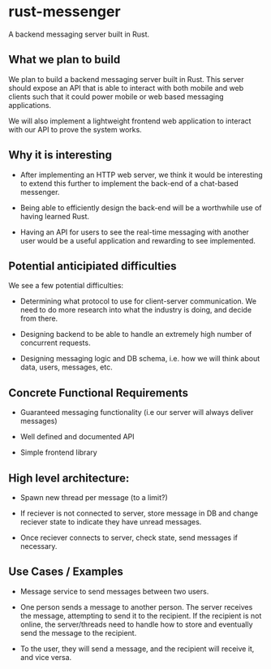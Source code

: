 # rust-messenger
A backend messaging server built in Rust.

## What we plan to build

We plan to build a backend messaging server built in Rust. This server should expose an API that is able to interact with both mobile and web clients such that it could power mobile or web based messaging applications. 

We will also implement a lightweight frontend web application to interact with our API to prove the system works.


## Why it is interesting 

* After implementing an HTTP web server, we think it would be interesting to extend this further to implement the back-end of a chat-based messenger.

* Being able to efficiently design the back-end will be a worthwhile use of having learned Rust.

* Having an API for users to see the real-time messaging with another user would be a useful application and rewarding to see implemented.


## Potential anticipiated difficulties

We see a few potential difficulties:

* Determining what protocol to use for client-server communication. We need to do more research into what the industry is doing, and decide from there.

* Designing backend to be able to handle an extremely high number of concurrent requests.

* Designing messaging logic and DB schema, i.e. how we will think about data, users, messages, etc.


## Concrete Functional Requirements

* Guaranteed messaging functionality (i.e our server will always deliver messages)

* Well defined and documented API

* Simple frontend library


## High level architecture:

* Spawn new thread per message (to a limit?)

* If reciever is not connected to server, store message in DB and change reciever state to indicate they have unread messages.

* Once reciever connects to server, check state, send messages if necessary. 


## Use Cases / Examples

* Message service to send messages between two users.

* One person sends a message to another person. The server receives the message, attempting to send it to the recipient. If the recipient is not online, the server/threads need to handle how to store and eventually send the message to the recipient.

* To the user, they will send a message, and the recipient will receive it, and vice versa.